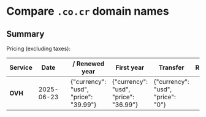 # Compare `.co.cr` domain names

## Summary

Pricing (excluding taxes):

| Service | Date |  | / Renewed year | First year | Transfer | Restoration |
|--|--|--|--|--|--|--|
| **OVH** | 2025-06-23 |  | {"currency": "usd", "price": "39.99"} | {"currency": "usd", "price": "36.99"} | {"currency": "usd", "price": "0"} |  |
